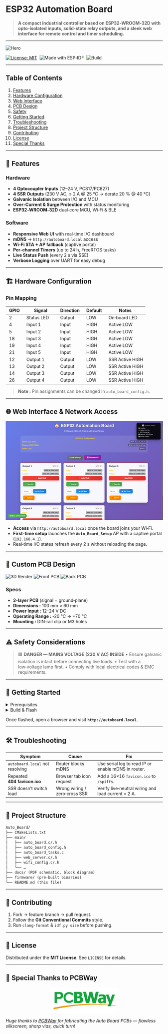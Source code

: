 # ESP32 Automation Board

> **A compact industrial controller based on ESP32‑WROOM‑32D with opto‑isolated inputs, solid‑state relay outputs, and a sleek web interface for remote control and timer scheduling.**

---

![Hero](assets/hero.png)

[![License: MIT](https://img.shields.io/badge/License-MIT-green.svg)](LICENSE)  ![Made with ESP‑IDF](https://img.shields.io/badge/ESP--IDF-v4.4%2B-blue)  ![Build](https://img.shields.io/github/actions/workflow/status/your‑repo/ci.yml/main?label=CI)

---

## Table of Contents

1. [Features](#-features)
2. [Hardware Configuration](#-hardware-configuration)
3. [Web Interface](#-web-interface--network-access)
4. [PCB Design](#-custom-pcb-design)
5. [Safety](#-safety-considerations)
6. [Getting Started](#-getting-started)
7. [Troubleshooting](#-troubleshooting)
8. [Project Structure](#-project-structure)
9. [Contributing](#-contributing)
10. [License](#-license)
11. [Special Thanks](#-special-thanks-to-pcbway)

---

## 🌟 Features

### Hardware

* **4 Optocoupler Inputs** (12–24 V, PC817/PC827)
* **4 SSR Outputs** (230 V AC, ≤ 2 A @ 25 °C → derate 20 % @ 40 °C)
* **Galvanic Isolation** between I/O and MCU
* **Over‑Current & Surge Protection** with status monitoring
* **ESP32‑WROOM‑32D** dual‑core MCU, Wi‑Fi & BLE

### Software

* **Responsive Web UI** with real‑time I/O dashboard
* **mDNS** → `http://autoboard.local` access
* **Wi‑Fi STA + AP fallback** (captive portal)
* **Per‑channel Timers** (up to 24 h, FreeRTOS tasks)
* **Live Status Push** (every 2 s via SSE)
* **Verbose Logging** over UART for easy debug

---

## 🏗️ Hardware Configuration

### Pin Mapping

|  GPIO  |  Signal          |  Direction  |  Default  |  Notes           |
| ------ | ---------------- | ----------- | --------- | ---------------- |
|  2     |  Status LED      |  Output     |  LOW      |  On‑board LED    |
|  4     |  Input 1         |  Input      |  HIGH     |  Active LOW      |
|  5     |  Input 2         |  Input      |  HIGH     |  Active LOW      |
|  18    |  Input 3         |  Input      |  HIGH     |  Active LOW      |
|  19    |  Input 4         |  Input      |  HIGH     |  Active LOW      |
|  21    |  Input 5         |  Input      |  HIGH     |  Active LOW      |
|  12    |  Output 1        |  Output     |  LOW      |  SSR Active HIGH |
|  13    |  Output 2        |  Output     |  LOW      |  SSR Active HIGH |
|  14    |  Output 3        |  Output     |  LOW      |  SSR Active HIGH |
|  26    |  Output 4        |  Output     |  LOW      |  SSR Active HIGH |

> **Note :** Pin assignments can be changed in `auto_board_config.h`.

---

## 🌐 Web Interface & Network Access

![Web UI](assets/webinterface.png)

* **Access** via `http://autoboard.local` once the board joins your Wi‑Fi.
* **First‑time setup** launches the **`Auto_Board_Setup`** AP with a captive portal (`192.168.4.1`).
* Real‑time I/O states refresh every 2 s without reloading the page.

---

## 🔌 Custom PCB Design

![3D Render](assets/3D.png)
![Front PCB](assets/Front.jpg)
![Back PCB](assets/Back.jpg)

### Specs

* **2‑layer PCB** (signal + ground‑plane)
* **Dimensions :** 100 mm × 60 mm
* **Power Input :** 12–24 V DC
* **Operating Range :** ‑20 °C → +70 °C
* **Mounting :** DIN‑rail clip or M3 holes

---

## ⚠️ Safety Considerations

> 🟥 **DANGER — MAINS VOLTAGE (230 V AC) INSIDE**
> • Ensure galvanic isolation is intact before connecting live loads.
> • Test with a low‑voltage lamp first.
> • Comply with local electrical codes & EMC requirements.

---

## 🚀 Getting Started

<details>
<summary>Prerequisites</summary>

* **ESP‑IDF v4.4 or later**
* AutoBoard PCB with ESP32‑WROOM‑32D
* USB Type‑C/UART adapter
* Wi‑Fi network credentials

</details>

<details>
<summary>Build & Flash</summary>

```bash
# 1 · Clone
$ git clone https://github.com/your‑org/Auto_Board.git
$ cd Auto_Board

# 2 · Add mDNS component (one‑off)
$ idf.py add-dependency "espressif/mdns^1.2"

# 3 · Configure
$ idf.py menuconfig   # pick serial port, Wi‑Fi creds optional

# 4 · Build & Flash & Monitor
$ idf.py build flash monitor
```

</details>

Once flashed, open a browser and visit **`http://autoboard.local`**.

---

## 🛠️ Troubleshooting

|  Symptom                        |  Cause                        |  Fix                                                |
| ------------------------------- | ----------------------------- | --------------------------------------------------- |
| `autoboard.local` not resolving | Router blocks mDNS            | Use serial log to read IP or enable mDNS in router. |
| Repeated **404 favicon.ico**    | Browser tab icon request      | Add a 16×16 `favicon.ico` to `/spiffs`.             |
| SSR doesn’t switch load         | Wrong wiring / zero‑cross SSR | Verify live‑neutral wiring and load current < 2 A.  |

---

## 📁 Project Structure

```text
Auto_Board/
├── CMakeLists.txt
├── main/
│   ├── auto_board.c/.h
│   ├── auto_board_config.h
│   ├── auto_board_tasks.c
│   ├── web_server.c/.h
│   ├── wifi_config.c/.h
│   └── …
├── docs/ (PDF schematic, block diagram)
├── firmware/ (pre‑built binaries)
└── README.md (this file)
```

---

## 🤝 Contributing

1. Fork → feature branch → pull request.
2. Follow the **Git Conventional Commits** style.
3. Run `clang-format` & `idf.py size` before pushing.

---

## 📄 License

Distributed under the **MIT License**. See `LICENSE` for details.

---

## 🎉 Special Thanks to PCBWay

<div align="center">
  <img src="https://github.com/AvishkaVishwa/12V-DC-Motor-Speed-Controller-PCB-Design-using-KiCAD/blob/0191b6e02eeb30e176867d2a93ebec854536829a/Images/pcbwaylogo.jpg" alt="PCBWay" width="220"/>
</div>

*Huge thanks to [PCBWay](https://www.pcbway.com/) for fabricating the Auto Board PCBs — flawless silkscreen, sharp vias, quick turn!*
